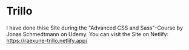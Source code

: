 # Trillo

I have done thise Site during the "Advanced CSS and Sass"-Course by Jonas Schmedtmann on Udemy.
You can visit the Site on Netlify: https://raexune-trillo.netlify.app/
